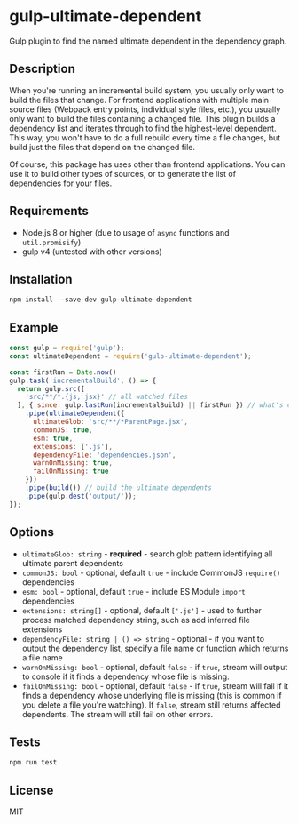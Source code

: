 # gulp-ultimate-dependent

Gulp plugin to find the named ultimate dependent in the dependency graph.

## Description

When you're running an incremental build system, you usually only want to build the files that change. For frontend applications with multiple main source files (Webpack entry points, individual style files, etc.), you usually only want to build the files containing a changed file. This plugin builds a dependency list and iterates through to find the highest-level dependent. This way, you won't have to do a full rebuild every time a file changes, but build just the files that depend on the changed file.

Of course, this package has uses other than frontend applications. You can use it to build other types of sources, or to generate the list of dependencies for your files.

## Requirements

- Node.js 8 or higher (due to usage of `async` functions and `util.promisify`)
- gulp v4 (untested with other versions)

## Installation

```js
npm install --save-dev gulp-ultimate-dependent
```

## Example

```js
const gulp = require('gulp');
const ultimateDependent = require('gulp-ultimate-dependent');

const firstRun = Date.now()
gulp.task('incrementalBuild', () => {
  return gulp.src([
    'src/**/*.{js, jsx}' // all watched files
  ], { since: gulp.lastRun(incrementalBuild) || firstRun }) // what's changed
    .pipe(ultimateDependent({
      ultimateGlob: 'src/**/*ParentPage.jsx',
      commonJS: true,
      esm: true,
      extensions: ['.js'],
      dependencyFile: 'dependencies.json',
      warnOnMissing: true,
      failOnMissing: true
    }))
    .pipe(build()) // build the ultimate dependents
    .pipe(gulp.dest('output/'));
});
```

## Options

- `ultimateGlob: string` - **required** - search glob pattern identifying all ultimate parent dependents
- `commonJS: bool` - optional, default `true` - include CommonJS `require()` dependencies
- `esm: bool` - optional, default `true` - include ES Module `import` dependencies
- `extensions: string[]` - optional, default `['.js']` - used to further process matched dependency string, such as add inferred file extensions
- `dependencyFile: string | () => string` - optional - if you want to output the dependency list, specify a file name or function which returns a file name
- `warnOnMissing: bool` - optional, default `false` - if `true`, stream will output to console if it finds a dependency whose file is missing.
- `failOnMissing: bool` - optional, default `false` - if `true`, stream will fail if it finds a dependency whose underlying file is missing (this is common if you delete a file you're watching). If `false`, stream still returns affected dependents. The stream will still fail on other errors.

## Tests

```js
npm run test
```

## License

  MIT
